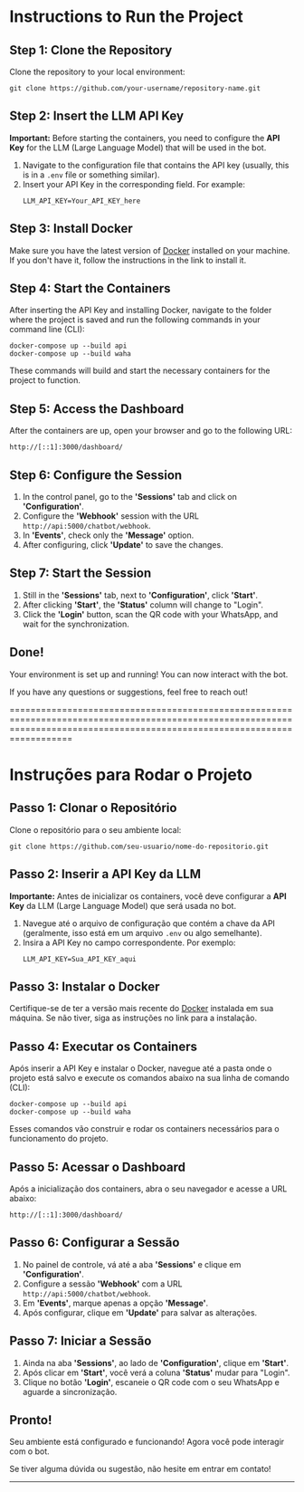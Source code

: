 # Instructions to Run the Project

## Step 1: Clone the Repository

Clone the repository to your local environment:

```
git clone https://github.com/your-username/repository-name.git
```

## Step 2: Insert the LLM API Key

**Important:** Before starting the containers, you need to configure the **API Key** for the LLM (Large Language Model) that will be used in the bot.

1. Navigate to the configuration file that contains the API key (usually, this is in a `.env` file or something similar).
2. Insert your API Key in the corresponding field. For example:
   ```
   LLM_API_KEY=Your_API_KEY_here
   ```

## Step 3: Install Docker

Make sure you have the latest version of [Docker](https://www.docker.com/get-started) installed on your machine. If you don't have it, follow the instructions in the link to install it.

## Step 4: Start the Containers

After inserting the API Key and installing Docker, navigate to the folder where the project is saved and run the following commands in your command line (CLI):

```
docker-compose up --build api
docker-compose up --build waha
```

These commands will build and start the necessary containers for the project to function.

## Step 5: Access the Dashboard

After the containers are up, open your browser and go to the following URL:

```
http://[::1]:3000/dashboard/
```

## Step 6: Configure the Session

1. In the control panel, go to the **'Sessions'** tab and click on **'Configuration'**.
2. Configure the **'Webhook'** session with the URL `http://api:5000/chatbot/webhook`.
3. In **'Events'**, check only the **'Message'** option.
4. After configuring, click **'Update'** to save the changes.

## Step 7: Start the Session

1. Still in the **'Sessions'** tab, next to **'Configuration'**, click **'Start'**.
2. After clicking **'Start'**, the **'Status'** column will change to "Login".
3. Click the **'Login'** button, scan the QR code with your WhatsApp, and wait for the synchronization.

## Done!

Your environment is set up and running! You can now interact with the bot.

If you have any questions or suggestions, feel free to reach out! 

==============================================================================================================================================================================

# Instruções para Rodar o Projeto

## Passo 1: Clonar o Repositório

Clone o repositório para o seu ambiente local:

```
git clone https://github.com/seu-usuario/nome-do-repositorio.git
```

## Passo 2: Inserir a API Key da LLM

**Importante:** Antes de inicializar os containers, você deve configurar a **API Key** da LLM (Large Language Model) que será usada no bot.

1. Navegue até o arquivo de configuração que contém a chave da API (geralmente, isso está em um arquivo `.env` ou algo semelhante).
2. Insira a API Key no campo correspondente. Por exemplo:
   ```
   LLM_API_KEY=Sua_API_KEY_aqui
   ```

## Passo 3: Instalar o Docker

Certifique-se de ter a versão mais recente do [Docker](https://www.docker.com/get-started) instalada em sua máquina. Se não tiver, siga as instruções no link para a instalação.

## Passo 4: Executar os Containers

Após inserir a API Key e instalar o Docker, navegue até a pasta onde o projeto está salvo e execute os comandos abaixo na sua linha de comando (CLI):

```
docker-compose up --build api
docker-compose up --build waha
```

Esses comandos vão construir e rodar os containers necessários para o funcionamento do projeto.

## Passo 5: Acessar o Dashboard

Após a inicialização dos containers, abra o seu navegador e acesse a URL abaixo:

```
http://[::1]:3000/dashboard/
```

## Passo 6: Configurar a Sessão

1. No painel de controle, vá até a aba **'Sessions'** e clique em **'Configuration'**.
2. Configure a sessão **'Webhook'** com a URL `http://api:5000/chatbot/webhook`.
3. Em **'Events'**, marque apenas a opção **'Message'**.
4. Após configurar, clique em **'Update'** para salvar as alterações.

## Passo 7: Iniciar a Sessão

1. Ainda na aba **'Sessions'**, ao lado de **'Configuration'**, clique em **'Start'**.
2. Após clicar em **'Start'**, você verá a coluna **'Status'** mudar para "Login".
3. Clique no botão **'Login'**, escaneie o QR code com o seu WhatsApp e aguarde a sincronização.

## Pronto!

Seu ambiente está configurado e funcionando! Agora você pode interagir com o bot.

Se tiver alguma dúvida ou sugestão, não hesite em entrar em contato! 

---
